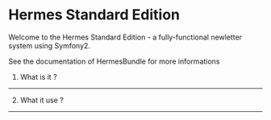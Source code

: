 Hermes Standard Edition
========================

Welcome to the Hermes Standard Edition - a fully-functional newletter system using Symfony2.

See the documentation of HermesBundle for more informations

1) What is it ?
--------------------------------

2) What it use ?
--------------------------------
